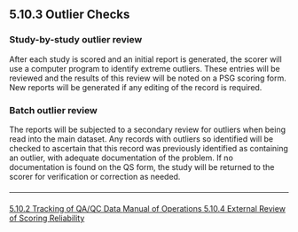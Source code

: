 ## 5.10.3 Outlier Checks

### Study-by-study outlier review

After each study is scored and an initial report is generated, the scorer will use a computer program to identify extreme outliers. These entries will be reviewed and the results of this review will be noted on a PSG scoring form. New reports will be generated if any editing of the record is required.

### Batch outlier review

The reports will be subjected to a secondary review for outliers when being read into the main dataset. Any records with outliers so identified will be checked to ascertain that this record was previously identified as containing an outlier, with adequate documentation of the problem. If no documentation is found on the QS form, the study will be returned to the scorer for verification or correction as needed.

<hr class="soften" style="margin-top: 20px;margin-bottom: 20px;"/>

<div class="center">
<div class="btn-group">
  <a href=":pages_path:/manuals/polysomnography-reading-center/5-10-02-tracking-of-qa-qc-data.md" class="btn btn-default">
    <span class="glyphicon glyphicon-chevron-left"></span>
    5.10.2 Tracking of QA/QC Data
  </a>

  <a href=":pages_path:/manuals/polysomnography-reading-center/5-00-mop-toc.md" class="btn btn-default">
    <span class="glyphicon glyphicon-chevron-up"></span>
    Manual of Operations
  </a>

  <a href=":pages_path:/manuals/polysomnography-reading-center/5-10-04-external-review-of-scoring-reliability.md" class="btn btn-success">
    5.10.4 External Review of Scoring Reliability
    <span class="glyphicon glyphicon-chevron-right"></span>
  </a>
</div>
</div>
